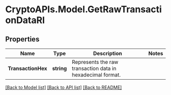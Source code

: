 # CryptoAPIs.Model.GetRawTransactionDataRI

## Properties

Name | Type | Description | Notes
------------ | ------------- | ------------- | -------------
**TransactionHex** | **string** | Represents the raw transaction data in hexadecimal format. | 

[[Back to Model list]](../README.md#documentation-for-models) [[Back to API list]](../README.md#documentation-for-api-endpoints) [[Back to README]](../README.md)


